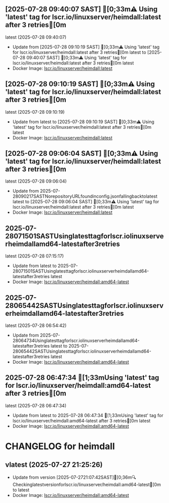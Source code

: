 ## [2025-07-28 09:40:07 SAST] [0;33m⚠️ Using 'latest' tag for lscr.io/linuxserver/heimdall:latest after 3 retries[0m
latest (2025-07-28 09:40:07)
- Update from [2025-07-28 09:10:19 SAST] [0;33m⚠️ Using 'latest' tag for lscr.io/linuxserver/heimdall:latest after 3 retries[0m
latest to [2025-07-28 09:40:07 SAST] [0;33m⚠️ Using 'latest' tag for lscr.io/linuxserver/heimdall:latest after 3 retries[0m
latest
- Docker Image: [lscr.io/linuxserver/heimdall:latest](https://fleet.linuxserver.io/image?name=heimdall)

## [2025-07-28 09:10:19 SAST] [0;33m⚠️ Using 'latest' tag for lscr.io/linuxserver/heimdall:latest after 3 retries[0m
latest (2025-07-28 09:10:19)
- Update from latest to [2025-07-28 09:10:19 SAST] [0;33m⚠️ Using 'latest' tag for lscr.io/linuxserver/heimdall:latest after 3 retries[0m
latest
- Docker Image: [lscr.io/linuxserver/heimdall:latest](https://fleet.linuxserver.io/image?name=heimdall)

## [2025-07-28 09:06:04 SAST] [0;33m⚠️ Using 'latest' tag for lscr.io/linuxserver/heimdall:latest after 3 retries[0m
latest (2025-07-28 09:06:04)
- Update from 2025-07-28090217SASTNorepositoryURLfoundinconfig.jsonfallingbacktolatest
latest to [2025-07-28 09:06:04 SAST] [0;33m⚠️ Using 'latest' tag for lscr.io/linuxserver/heimdall:latest after 3 retries[0m
latest
- Docker Image: [lscr.io/linuxserver/heimdall:latest](https://fleet.linuxserver.io/image?name=heimdall)

## 2025-07-28071501SASTUsinglatesttagforlscr.iolinuxserverheimdallamd64-latestafter3retries
latest (2025-07-28 07:15:17)
- Update from latest to 2025-07-28071501SASTUsinglatesttagforlscr.iolinuxserverheimdallamd64-latestafter3retries
latest
- Docker Image: [lscr.io/linuxserver/heimdall:amd64-latest](https://fleet.linuxserver.io/image?name=heimdall)

## 2025-07-28065442SASTUsinglatesttagforlscr.iolinuxserverheimdallamd64-latestafter3retries
latest (2025-07-28 06:54:42)
- Update from 2025-07-28064734Usinglatesttagforlscr.iolinuxserverheimdallamd64-latestafter3retries
latest to 2025-07-28065442SASTUsinglatesttagforlscr.iolinuxserverheimdallamd64-latestafter3retries
latest
- Docker Image: [lscr.io/linuxserver/heimdall:amd64-latest](https://fleet.linuxserver.io/image?name=heimdall)

## 2025-07-28 06:47:34 [1;33mUsing 'latest' tag for lscr.io/linuxserver/heimdall:amd64-latest after 3 retries[0m
latest (2025-07-28 06:47:34)
- Update from latest to 2025-07-28 06:47:34 [1;33mUsing 'latest' tag for lscr.io/linuxserver/heimdall:amd64-latest after 3 retries[0m
latest
- Docker Image: [lscr.io/linuxserver/heimdall:amd64-latest](https://fleet.linuxserver.io/image?name=heimdall)

CHANGELOG for heimdall
===================
## vlatest (2025-07-27 21:25:26)

- Update from version [2025-07-2721:07:42SAST][0;36m🔍Checkinglatestversionforlscr.io/linuxserver/heimdall:amd64-latest[0m to latest
- Docker Image: [lscr.io/linuxserver/heimdall:amd64-latest](https://fleet.linuxserver.io/image?name=heimdall)